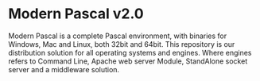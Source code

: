# Modern Pascal v2.0

Modern Pascal is a complete Pascal environment, with binaries for Windows, Mac and Linux, both 32bit and 64bit. This repository is our distribution solution for all operating systems and engines. Where engines refers to Command Line, Apache web server Module, StandAlone socket server and a middleware solution.
